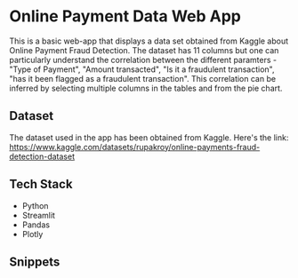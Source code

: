# Online Payment Data Web App

This is a basic web-app that displays a data set obtained from Kaggle about Online Payment Fraud Detection. The dataset has 11 columns but one can particularly understand the correlation between the different paramters - "Type of Payment", "Amount transacted", "Is it a fraudulent transaction", "has it been flagged as a fraudulent transaction". This correlation can be inferred by selecting multiple columns in the tables and from the pie chart.


## Dataset
The dataset used in the app has been obtained from Kaggle. Here's the link:
https://www.kaggle.com/datasets/rupakroy/online-payments-fraud-detection-dataset

## Tech Stack
- Python
- Streamlit
- Pandas
- Plotly


## Snippets
 

